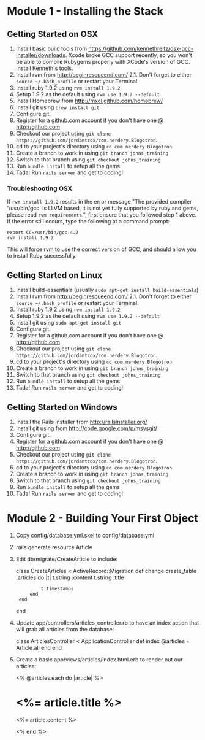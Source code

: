 Module 1 - Installing the Stack
===============================

Getting Started on OSX
----------------------
1. Install basic build tools from https://github.com/kennethreitz/osx-gcc-installer/downloads.  Xcode broke GCC support recently, so you won't be able to compile Rubygems properly with XCode's version of GCC.  Install Kenneth's tools.
2. Install rvm from http://beginrescueend.com/
  2.1.  Don't forget to either `source ~/.bash_profile` or restart your Terminal.
3. Install ruby 1.9.2 using `rvm install 1.9.2`
4. Setup 1.9.2 as the default using `rvm use 1.9.2 --default`
5. Install Homebrew from http://mxcl.github.com/homebrew/
6. Install git using `brew install git`
7. Configure git.
8. Register for a github.com account if you don't have one @ http://github.com
9. Checkout our project using `git clone https://github.com/jordantcox/com.nerdery.Blogotron`.
10. cd to your project's directory using `cd com.nerdery.Blogotron`
11. Create a branch to work in using `git branch johns_training`
12. Switch to that branch using `git checkout johns_training`
13. Run `bundle install` to setup all the gems
14. Tada!  Run `rails server` and get to coding!

### Troubleshooting OSX
If `rvm install 1.9.2` results in the error message "The provided compiler '/usr/bin/gcc' is LLVM based, it is not yet fully supported by ruby and gems, please read `rvm requirements`.", first ensure that you followed step 1 above. If the error still occurs, type the following at a command prompt:

	export CC=/usr/bin/gcc-4.2
	rvm install 1.9.2

This will force rvm to use the correct version of GCC, and should allow you to install Ruby successfully. 

Getting Started on Linux
------------------------
1. Install build-essentials (usually `sudo apt-get install build-essentials`)
2. Install rvm from http://beginrescueend.com/
  2.1.  Don't forget to either `source ~/.bash_profile` or restart your Terminal.
3. Install ruby 1.9.2 using `rvm install 1.9.2`
4. Setup 1.9.2 as the default using `rvm use 1.9.2 --default`
5. Install git using `sudo apt-get install git`
6. Configure git.
7. Register for a github.com account if you don't have one @ http://github.com
8. Checkout our project using `git clone https://github.com/jordantcox/com.nerdery.Blogotron`.
9. cd to your project's directory using `cd com.nerdery.Blogotron`
10. Create a branch to work in using `git branch johns_training`
11. Switch to that branch using `git checkout johns_training`
12. Run `bundle install` to setup all the gems
13. Tada!  Run `rails server` and get to coding!

Getting Started on Windows
--------------------------
1. Install the Rails installer from http://railsinstaller.org/
2. Install git using from http://code.google.com/p/msysgit/
3. Configure git.
4. Register for a github.com account if you don't have one @ http://github.com
5. Checkout our project using `git clone https://github.com/jordantcox/com.nerdery.Blogotron`.
6. cd to your project's directory using `cd com.nerdery.Blogotron`
7. Create a branch to work in using `git branch johns_training`
8. Switch to that branch using `git checkout johns_training`
9. Run `bundle install` to setup all the gems
10. Tada!  Run `rails server` and get to coding!

Module 2 - Building Your First Object
=====================================
1. Copy config/database.yml.skel to config/database.yml
2. rails generate resource Article
3. Edit db/migrate/CreateArticle to include:

	class CreateArticles < ActiveRecord::Migration
		def change
			create_table :articles do |t|
				t.string :content
				t.string :title

				t.timestamps
			end
		end
	end

4. Update app/controllers/articles_controller.rb to have an index action that will grab all articles from the database:

	class ArticlesController < ApplicationController
		def index
			@articles = Article.all
		end
	end

5. Create a basic app/views/articles/index.html.erb to render out our articles:

	<% @articles.each do |article| %>
		<h1><%= article.title %></h1>
		<p><%= article.content %></p>
	<% end %>